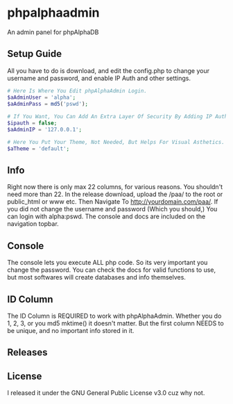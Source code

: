 # phpalphaadmin
An admin panel for phpAlphaDB
## Setup Guide
All you have to do is download, and edit the config.php to change your username and password, and enable IP Auth and other settings.
```php
# Here Is Where You Edit phpAlphaAdmin Login.
$aAdminUser = 'alpha';
$aAdminPass = md5('pswd');
	
# If You Want, You Can Add An Extra Layer Of Security By Adding IP Authentication. NOTE: This Does Not Work If You Are On localhost, Or If You Are Dynamic. Disabled By Default.
$ipauth = false;
$aAdminIP = '127.0.0.1';

# Here You Put Your Theme, Not Needed, But Helps For Visual Asthetics.
$aTheme = 'default';
```
## Info
Right now there is only max 22 columns, for various reasons. You shouldn't need more than 22. In the release download, upload the /paa/ to the root or public_html or www etc. Then Navigate To http://yourdomain.com/paa/. If you did not change the username and password (Which you should,) You can login with alpha:pswd. The console and docs are included on the navigation topbar.
## Console
The console lets you execute ALL php code. So its very important you change the password. You can check the docs for valid functions to use, but most softwares will create databases and info themselves.
## ID Column
The ID Column is REQUIRED to work with phpAlphaAdmin. Whether you do 1, 2, 3, or you md5 mktime() it doesn't matter. But the first column NEEDS to be unique, and no important info stored in it.
## Releases

## License
I released it under the GNU General Public License v3.0 cuz why not.
